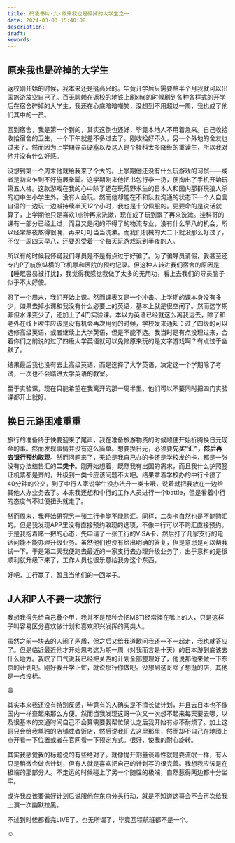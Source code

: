 ```yaml
---
title: 码凌书片·九·原来我也是碎掉的大学生之一
date: 2024-03-03 15:40:08
description: 
draft: 
kewords: 
---
```


## 原来我也是碎掉的大学生

返校刚开始的时候，我本来还是挺高兴的。毕竟开学后只需要熬半个月我就可以出国旅游放空自己了。百无聊赖在返校的地铁上刷xhs的时候刷到各种各样式的开学后在宿舍碎掉的大学生，我还在心底暗暗嘲笑，没想到不用超过一周，我也成了他们其中的一员。

回到宿舍，我是第一个到的，其实这倒也还好，毕竟本地人不用着急来。自己收拾收拾宿舍的卫生，一个下午就差不多过去了。刚收拾好不久，另一个外地的舍友也过来了。然而因为上学期导员硬塞以及这人是个挂科太多降级的重读生，所以我对他并没有什么好感。

没想到第一个周末他就给我来了个大的。上学期他还没有什么玩游戏的习惯——或者是初来乍到不好施展拳脚。这学期刚来他把书包行李一扔，便掏出了手机开始玩第五人格。这款游戏在我的心中除了还在玩荒野求生的日本人和国内那群玩狼人杀的初中生小学生外，没有人会玩。然而他却能在不和队友沟通的状态下一个人自言自语的一边玩一边喊持续半天12个小时，我也是十分佩服的。更要命的是说话就算了，上学期他只是喜欢1点钟再来洗漱，现在成了玩到累了再来洗漱。挂科哥的课有一部分已经上过，而且又是闲的不得了的物流专业，没有什么早八的机会，所以经常熬夜熬得很晚，再来叮叮当当洗漱。而我们机械的大二下就没那么好过了，不仅一周四天早八，还要忍受着一个每天玩游戏玩到半夜的人。

所以有的时候我怀疑我们导员是不是有点过于好骗了。为了骗导员请假，我甚至还专门P了航旅纵横的飞机票和医院的预约记录。但这种人转进我们宿舍的原因是【睡眠容易被打扰】，我觉得我感觉我做了太多的无用功，看上去我们的导员脑子似乎不太好使。

忍了一个周末，我们开始上课。然而课表又是一个冲击。上学期的课本身没有多少，如果去掉水课和我没有什么必要上的英语，基本上就是很空闲了。然而这学期非但水课变少了，还加上了4门实验课。本以为英语已经就这么离我远去，除了和老外在线上吹牛应该是没有机会再次用到的时候，学校发来通知：过了四级的可以选修高级英语，或者继续上大学英语，但是不能不选。我当时是有点没理过来，合着你们之前说的过了四级大学英语就可以免修原来玩的是文字游戏啊？有点过于幽默了。

结果最后我也没有去上高级英语，而是选择了大学英语，决定这一个学期除了考试，一次也不会踏进大学英语的教室。

至于实验课，现在只能希望在我离开的那一周半里，他们可以不要同时把四门实验课都开上就好。

## 换日元路困难重重

旅行的准备终于快要迎来了尾声，我在准备旅游物资的时候顺便开始折腾换日元现金的事。然而发现事情并没有这么简单。想要换日元，必须要**先买“汇”，然后再去银行预约取现**。然而问题来了，无论是我自己办的卡还是学校发的卡，都是一张没有办法结售汇的**二类卡**。刚开始想着，既然我有出国的需求，而且我什么护照签证机票都是齐的，升级到一类卡应该问题不大吧。结果拿着学校办的中行卡挤了40分钟的公交，到了中行人家说学生没办法升一类卡哦，说着就把我放在一边给其他人办业务去了。本来我还想和中行的工作人员进行一个battle，但是看着中行的态度气不过便扭头就走了。

然而周末，我开始研究另一张工行卡能不能购汇。同样，二类卡自然也是不能购汇的。但是我发现APP里没有直接预约取现的选项，不像中行可以不购汇直接预约。于是我抱着赌一把的心态，先申请了一张工行的VISA卡，然后打了几家支行的电话问能不能办理升级业务。虽然他们也没有给出明确的答复，但是意思是可以帮我试一下。于是第二天我便跑去最近的一家支行去办理升级业务了，出乎意料的是很顺利就升级下来了，工作人员也很乐意给我办这个东西。

好吧，工行赢了，暂且当他们的一回孝子。

## J人和P人不要一块旅行

我想我得先给自己叠个甲，我并不是那种会把MBTI经常挂在嘴上的人，只是这样子叫容易区分喜欢做计划和喜欢即兴发挥的两类人。

虽然之前一块去的人闹了矛盾，但之后又给我道歉问我还一不一起走，我也就答应了。但是临近最近他才开始思考这为期一周（对我而言是十天）的日本游到底该去什么地方。我叹了口气说我已经把关西的计划全部整理好了，他说那他来做一下东京的计划吧。刚好我开学正忙，就说那行你做吧。没想到这哥除了想逛的店，其他是一点没标。

😄

其实本来我还没有特别反感，毕竟有的人确实是不擅长做计划，并且去日本也不像国内一样查起来那么方便。然而当我发现这哥一次又一次想不起来每天要去哪，以及很基本的交通时间自己不会算需要我帮忙确认之后我开始有点不耐烦了。加上这哥只会给我单独的店铺或者饭店，然后说我们去这里那里，然而却不自己在地图上点开看一下位置或者在官网看一下预定方式。很好，使我的耐心旋转。

其实我感觉我的标题说的有些绝对了。就像抛开剂量谈毒性就是耍流氓一样，有人只是稍微会做点计划，但有人就是喜欢把自己的计划写的很完善。我想我应该是在极端的那部分人。不走运的时候碰上了另一个随性的极端，自然惹得两边都十分坐牢。

或许我应该要做好计划后说服他在东京分头行动，就是不知道这哥会不会再次给我上演一次幽默拉黑。

不过到时候都看完LIVE了，也无所谓了，毕竟回程航班都不是一个。

☺️